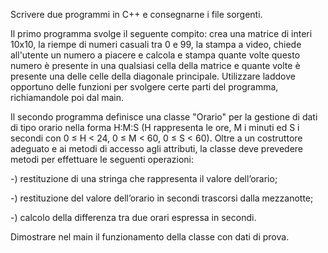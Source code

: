 Scrivere due programmi in C++ e consegnarne i file sorgenti.

Il primo programma svolge il seguente compito: crea una matrice di interi 10x10, la riempe di numeri casuali tra 0 e 99, la stampa a video, chiede all'utente un numero a piacere e calcola e stampa quante volte questo numero è presente in una qualsiasi cella della matrice e quante volte è presente una delle celle della diagonale principale. Utilizzare laddove opportuno delle funzioni per svolgere certe parti del programma, richiamandole poi dal main.

Il secondo programma definisce una classe "Orario" per la gestione di dati di tipo orario nella forma H:M:S (H rappresenta le ore, M i minuti ed S i secondi con 0 ≤ H < 24, 0 ≤ M < 60, 0 ≤ S < 60). Oltre a un costruttore adeguato e ai metodi di accesso agli attributi, la classe deve prevedere metodi per effettuare le seguenti operazioni:

-) restituzione di una stringa che rappresenta il valore dell’orario;

-) restituzione del valore dell’orario in secondi trascorsi dalla mezzanotte;

-) calcolo della differenza tra due orari espressa in secondi.

Dimostrare nel main il funzionamento della classe con dati di prova.